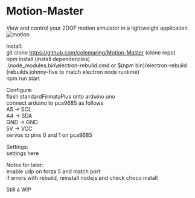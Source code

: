 # Motion-Master
View and control your 2DOF motion simulator in a lightweight application.<br />
![motion](https://user-images.githubusercontent.com/65455664/229327411-935b650d-f0bb-4adc-8731-e0b37e9c3afe.gif)

Install:<br />
git clone https://github.com/colemaring/Motion-Master (clone repo)<br />
npm install (install dependencies)<br />
.\node_modules\.bin\electron-rebuild.cmd or $(npm bin)/electron-rebuild (rebuilds johnny-five to match electron node runtime)<br />
npm run start<br />

Configure:<br />
flash standardFirmataPlus onto arduino uno<br />
connect arduino to pca9685 as follows<br />
  A5 -> SCL<br />
  A4 -> SDA<br />
  GND -> GND<br />
  5V -> VCC<br />
servos to pins 0 and 1 on pca9685<br />

Settings:<br />
settings here

Notes for later:<br />
enable udp on forza 5 and match port<br />
if errors with rebuild, reinstall nodejs and check choco install<br />


Still a WIP
